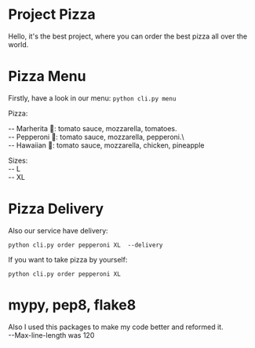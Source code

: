 # Project Pizza
Hello, it's the best project, where you can order the best pizza all over the world.

# Pizza Menu
Firstly, have a look in our menu:  `python cli.py menu`

Pizza:

 -- Marherita 🧀: tomato sauce, mozzarella, tomatoes.\
 -- Pepperoni 🥩: tomato sauce, mozzarella, pepperoni.\     
 -- Hawaiian 🍍: tomato sauce, mozzarella, chicken, pineapple


Sizes:\
 -- L\
 -- XL

 
# Pizza Delivery
Also our service have delivery: 

`python cli.py order pepperoni XL  --delivery`

If you want to take pizza by yourself:

`python cli.py order pepperoni XL` 


# mypy, pep8, flake8
Also I used this packages to make my code better and reformed it.  
--Max-line-length was 120     
